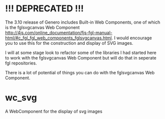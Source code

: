 # !!! DEPRECATED !!!

The 3.10 release of Genero includes Built-in Web Components, one of which is the fglsvgcanvas Web Component http://4js.com/online_documentation/fjs-fgl-manual-html/#c_fgl_fgl_web_components_fglsvgcanvas.html. I would encourage you to use this for the construction and display of SVG images.

I will at some stage look to refactor some of the libraries I had started here to work with the fglsvgcanvas Web Component but will do that in seperate fgl repositories.

There is a lot of potential of things you can do with the fglsvgcanvas Web Component.

# wc_svg
A WebComponent for the display of svg images


